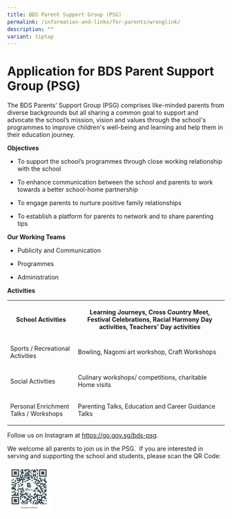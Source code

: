 ```yaml
---
title: BDS Parent Support Group (PSG)
permalink: /information-and-links/for-parents/wronglink/
description: ""
variant: tiptap
---
```

<h1>Application for BDS Parent Support Group (PSG)</h1>
<p>The BDS Parents’ Support Group (PSG) comprises like-minded parents from
diverse backgrounds but all sharing a common goal to support and advocate
the school’s mission, vision and values through the school's programmes
to improve children's well-being and learning and help them in their education
journey.</p>
<p><strong>Objectives</strong>
</p>
<ul data-tight="true" class="tight">
<li>
<p>To support the school’s programmes through close working relationship
with the school</p>
</li>
<li>
<p>To enhance communication between the school and parents to work towards
a better school-home partnership</p>
</li>
<li>
<p>To engage parents to nurture positive family relationships</p>
</li>
<li>
<p>To establish a platform for parents to network and to share parenting
tips</p>
</li>
</ul>
<p><strong>Our Working Teams</strong>
</p>
<ul data-tight="true" class="tight">
<li>
<p>Publicity and Communication</p>
</li>
<li>
<p>Programmes</p>
</li>
<li>
<p>Administration</p>
</li>
</ul>
<p><strong>Activities</strong>
</p>
<table style="minWidth: 50px">
<colgroup>
<col>
<col>
</colgroup>
<tbody>
<tr>
<th rowspan="1" colspan="1">
<p>School Activities</p>
</th>
<th rowspan="1" colspan="1">
<p>Learning Journeys, Cross Country Meet, Festival Celebrations, Racial Harmony
Day activities, Teachers’ Day activities</p>
</th>
</tr>
<tr>
<td rowspan="1" colspan="1">
<p>Sports / Recreational Activities</p>
</td>
<td rowspan="1" colspan="1">
<p>Bowling, Nagomi art workshop, Craft Workshops</p>
</td>
</tr>
<tr>
<td rowspan="1" colspan="1">
<p>Social Activities</p>
</td>
<td rowspan="1" colspan="1">
<p>Culinary workshops/ competitions, charitable Home visits</p>
</td>
</tr>
<tr>
<td rowspan="1" colspan="1">
<p>Personal Enrichment Talks / Workshops</p>
</td>
<td rowspan="1" colspan="1">
<p>Parenting Talks, Education and Career Guidance Talks</p>
</td>
</tr>
</tbody>
</table>
<p>Follow us on Instagram at&nbsp;<a href="https://go.gov.sg/bds-psg" rel="noopener noreferrer nofollow" target="_blank">https://go.gov.sg/bds-psg</a>.</p>
<p>We&nbsp;welcome all parents to join us in the PSG.&nbsp; If you are interested
in serving and supporting the school and students, please scan the QR Code:</p>
<div class="isomer-image-wrapper">
<img style="width:20%" height="auto" width="100%" src="/images/QR.jpg">
</div>
<p></p>